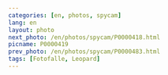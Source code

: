 ```yaml
---
categories: [en, photos, spycam]
lang: en
layout: photo
next_photo: /en/photos/spycam/P0000418.html
picname: P0000419
prev_photo: /en/photos/spycam/P0000483.html
tags: [Fotofalle, Leopard]
---
```

